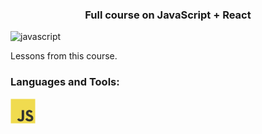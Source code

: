 <h3 align="center">Full course on JavaScript + React</h3>

<p align="left"> <img src="https://itproger.com/img/news/1540394188.jpg" alt="javascript" /> </p>

<p align="left">  Lessons from this course. </p>


<h3 align="left">Languages and Tools:</h3>
<p align="left"> <a href="https://developer.mozilla.org/en-US/docs/Web/JavaScript" target="_blank"> <img src="https://raw.githubusercontent.com/devicons/devicon/master/icons/javascript/javascript-original.svg" alt="javascript" width="40" height="40"/> </a> </p>
